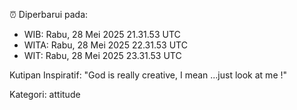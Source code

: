 ⏰ Diperbarui pada:
- WIB: Rabu, 28 Mei 2025 21.31.53 UTC
- WITA: Rabu, 28 Mei 2025 22.31.53 UTC
- WIT: Rabu, 28 Mei 2025 23.31.53 UTC

Kutipan Inspiratif:
"God is really creative, I mean ...just look at me !"


Kategori: attitude

